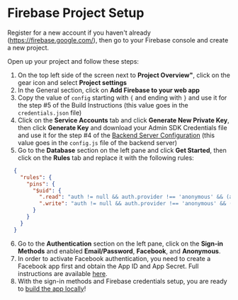 # Firebase Project Setup

Register for a new account if you haven't already (<https://firebase.google.com/>), then go to your Firebase console and create a new project.

Open up your project and follow these steps:

  1. On the top left side of the screen next to **Project Overview"**, click on the gear icon and select **Project settings**
  2. In the General section, click on **Add Firebase to your web app**
  3. Copy the value of `config` starting with `{` and ending with `}` and use it for the step #5 of the Build Instructions (this value goes in the `credentials.json` file)
  4. Click on the **Service Accounts** tab and click **Generate New Private Key**, then click **Generate Key** and download your Admin SDK Credentials file and use it for the step #4 of the [Backend Server Configuration](./backend-setup.md) (this value goes in the `config.js` file of the backend server)
  5. Go to the **Database** section on the left pane and click **Get Started**, then click on the **Rules** tab and replace it with the following rules:
  ```json
    {
      "rules": {
        "pins": {
          "$uid": {
            ".read": "auth != null && auth.provider !== 'anonymous' && (auth.token.email_verified === true || auth.provider === 'facebook') && auth.uid === $uid",
            ".write": "auth != null && auth.provider !== 'anonymous' && (auth.token.email_verified === true || auth.provider === 'facebook') && auth.uid === $uid"
          }
        }
      }
    }
  ```
  6. Go to the **Authentication** section on the left pane, click on the **Sign-in Methods** and enabled **Email/Password**, **Facebook**, and **Anonymous**.
  7. In order to activate Facebook authentication, you need to create a Facebook app first and obtain the App ID and App Secret. Full instructions are available [here](./facebook-app-setup.md).
  8. With the sign-in methods and Firebase credentials setup, you are ready to [build the app locally](../readme.md#build-instructions)!
